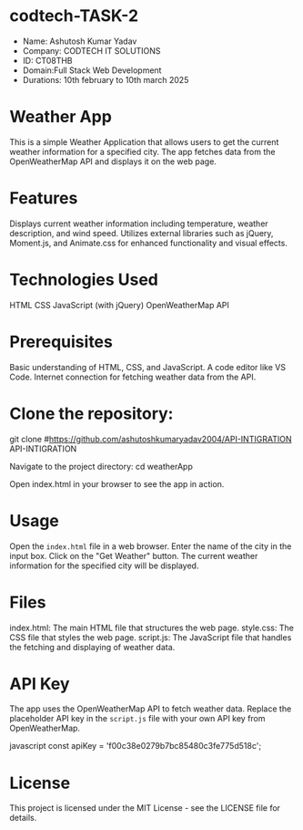 # codtech-TASK-2
* Name: Ashutosh Kumar Yadav
* Company: CODTECH IT SOLUTIONS
* ID: CT08THB
* Domain:Full Stack Web Development
* Durations: 10th february to 10th march 2025
# Weather App

This is a simple Weather Application that allows users to get the current weather information for a specified city. The app fetches data from the OpenWeatherMap API and displays it on the web page.

# Features

 Displays current weather information including temperature, weather description, and wind speed.
 Utilizes external libraries such as jQuery, Moment.js, and Animate.css for enhanced functionality and visual effects.

# Technologies Used

 HTML
 CSS
 JavaScript (with jQuery)
 OpenWeatherMap API

# Prerequisites
 Basic understanding of HTML, CSS, and JavaScript.
 A code editor like VS Code.
 Internet connection for fetching weather data from the API.

# Clone the repository:
   git clone #https://github.com/ashutoshkumaryadav2004/API-INTIGRATION API-INTIGRATION

  Navigate to the project directory:
    cd weatherApp

  Open index.html in your browser to see the app in action.

# Usage

   Open the `index.html` file in a web browser.
   Enter the name of the city in the input box.
   Click on the "Get Weather" button.
   The current weather information for the specified city will be displayed.

# Files

  index.html: The main HTML file that structures the web page.
  style.css: The CSS file that styles the web page.
  script.js: The JavaScript file that handles the fetching and displaying of weather data.

# API Key

The app uses the OpenWeatherMap API to fetch weather data. Replace the placeholder API key in the `script.js` file with your own API key from OpenWeatherMap.

javascript
const apiKey = 'f00c38e0279b7bc85480c3fe775d518c';

# License
This project is licensed under the MIT License - see the LICENSE file for details.
